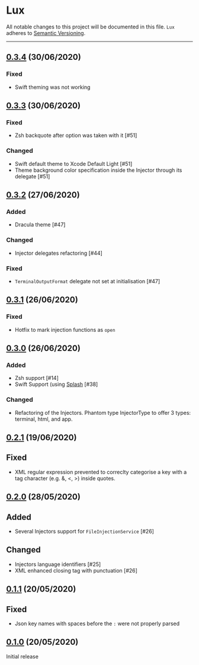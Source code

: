 # Lux

All notable changes to this project will be documented in this file. `Lux` adheres to [Semantic Versioning](http://semver.org).

---
## [0.3.4](https://github.com/ABridoux/lux/tree/0.3.4) (30/06/2020)

### Fixed
- Swift theming was not working

## [0.3.3](https://github.com/ABridoux/lux/tree/0.3.3) (30/06/2020)

### Fixed
- Zsh backquote after option was taken with it [#51]

### Changed
- Swift default theme to Xcode Default Light [#51]
- Theme background color specification inside the Injector through its delegate [#51]

## [0.3.2](https://github.com/ABridoux/lux/tree/0.3.2) (27/06/2020)

### Added
- Dracula theme [#47]

### Changed
- Injector delegates refactoring [#44]

### Fixed
- `TerminalOutputFormat` delegate not set at initialisation [#47]

## [0.3.1](https://github.com/ABridoux/lux/tree/0.3.1) (26/06/2020)

### Fixed
- Hotfix to mark injection functions as `open`

## [0.3.0](https://github.com/ABridoux/lux/tree/0.3.0) (26/06/2020)

### Added
- Zsh support [#14]
- Swift Support (using [Splash](https://github.com/JohnSundell/Splash) [#38]

### Changed
- Refactoring of the Injectors. Phantom type InjectorType to offer 3 types: terminal, html, and app.

## [0.2.1](https://github.com/ABridoux/lux/tree/0.2.1) (19/06/2020)

## Fixed

- XML regular expression prevented to correclty categorise a key with a tag character (e.g. &, <, >) inside quotes.

## [0.2.0](https://github.com/ABridoux/lux/tree/0.2.0) (28/05/2020)

## Added

- Several Injectors support for `FileInjectionService` [#26] 

## Changed

- Injectors language identifiers [#25]
- XML enhanced closing tag with punctuation [#26]

## [0.1.1](https://github.com/ABridoux/lux/tree/0.1.1) (20/05/2020)

## Fixed

- Json key names with spaces before the `:` were not properly parsed

## [0.1.0](https://github.com/ABridoux/lux/tree/0.1.0) (20/05/2020)

Initial release
